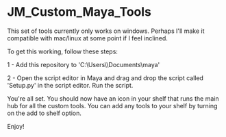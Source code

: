 # JM_Custom_Maya_Tools

This set of tools currently only works on windows. Perhaps I'll make it compatible with mac/linux at some point if I feel inclined.


To get this working, follow these steps:


1 - Add this repository to 'C:\Users\\<user>\Documents\maya'

2 - Open the script editor in Maya and drag and drop the script called 'Setup.py' in the script editor. Run the script.


You're all set. You should now have an icon in your shelf that runs the main hub for all the custom tools. You can add any tools to your shelf by turning on the add to shelf option.


Enjoy!
